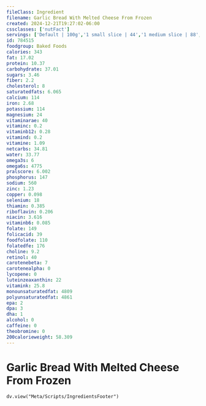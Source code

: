 ```yaml
---
fileClass: Ingredient
filename: Garlic Bread With Melted Cheese From Frozen
created: 2024-12-21T19:27:02-06:00
cssclasses: ['nutFact']
servings: ['Default | 100g','1 small slice | 44','1 medium slice | 88','1 large slice | 132','1 piece/slice texas toast | 48','1 baguette (about 22" long) | 447','1 mini baguette (about 9" long) | 209']
id: 784515
foodgroup: Baked Foods
calories: 343
fat: 17.02
protein: 10.37
carbohydrate: 37.01
sugars: 3.46
fiber: 2.2
cholesterol: 8
saturatedfats: 6.065
calcium: 114
iron: 2.68
potassium: 114
magnesium: 24
vitaminarae: 40
vitaminc: 0.2
vitaminb12: 0.28
vitamind: 0.2
vitamine: 1.09
netcarbs: 34.81
water: 33.77
omega3s: 6
omega6s: 4775
pralscore: 6.002
phosphorus: 147
sodium: 560
zinc: 1.23
copper: 0.098
selenium: 18
thiamin: 0.385
riboflavin: 0.206
niacin: 3.616
vitaminb6: 0.085
folate: 149
folicacid: 39
foodfolate: 110
folatedfe: 176
choline: 9.2
retinol: 40
carotenebeta: 7
carotenealpha: 0
lycopene: 0
luteinzeaxanthin: 22
vitamink: 25.8
monounsaturatedfat: 4809
polyunsaturatedfat: 4861
epa: 2
dpa: 3
dha: 1
alcohol: 0
caffeine: 0
theobromine: 0
200calorieweight: 58.309
---
```


# Garlic Bread With Melted Cheese From Frozen

```dataviewjs
dv.view("Meta/Scripts/IngredientsFooter")
```